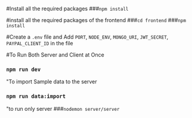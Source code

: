 #Install all the required packages
###`npm install`

#install all the required packages of the frontend
###`cd frontend`
###`npm install`

#Create a `.env` file and Add `PORT`, `NODE_ENV`, `MONGO_URI`, `JWT_SECRET`, `PAYPAL_CLIENT_ID` in the file

#To Run Both Server and Client at Once
### `npm run dev`

"To import Sample data to the server
### `npm run data:import`

"to run only server
###`nodemon server/server`
